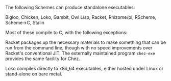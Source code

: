The following Schemes can produce standalone executables:

Bigloo, Chicken, Loko, Gambit, Owl Lisp, Racket, Rhizome/pi, RScheme, Scheme->C, Stalin

Most of these compile to C, with the following exceptions:

Racket packages up the necessary materials
to make something that can be run from the command line,
though with no speed improvements over Racket's conventional JIT.
The externally maintained program `chez-exe` provides the same
facility for Chez.

Loko compiles directly to x86_64 executables, either hosted under Linux
or stand-alone on bare metal.
